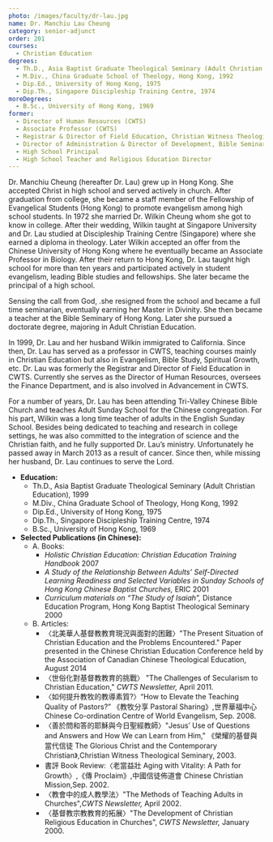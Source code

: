 ```yaml
---
photo: /images/faculty/dr-lau.jpg
name: Dr. Manchiu Lau Cheung
category: senior-adjunct
order: 201
courses:
  - Christian Education
degrees:
  - Th.D., Asia Baptist Graduate Theological Seminary (Adult Christian Education), 1999
  - M.Div., China Graduate School of Theology, Hong Kong, 1992
  - Dip.Ed., University of Hong Kong, 1975
  - Dip.Th., Singapore Discipleship Training Centre, 1974
moreDegrees:
  - B.Sc., University of Hong Kong, 1969
former:
  - Director of Human Resources (CWTS)
  - Associate Professor (CWTS)
  - Registrar & Director of Field Education, Christian Witness Theological Seminary
  - Director of Administration & Director of Development, Bible Seminary of Hong Kong
  - High School Principal
  - High School Teacher and Religious Education Director
---
```


Dr. Manchiu Cheung (hereafter Dr. Lau) grew up in Hong Kong. She accepted Christ in high school and served actively in church. After graduation from college, she became a staff member of the Fellowship of Evangelical Students (Hong Kong) to promote evangelism among high school students. In 1972 she married Dr. Wilkin Cheung whom she got to know in college. After their wedding, Wilkin taught at Singapore University and Dr. Lau studied at Discipleship Training Centre (Singapore) where she earned a diploma in theology. Later Wilkin accepted an offer from the Chinese University of Hong Kong where he eventually became an Associate Professor in Biology. After their return to Hong Kong, Dr. Lau taught high school for more than ten years and participated actively in student evangelism, leading Bible studies and fellowships. She later became the principal of a high school.

Sensing the call from God, .she resigned from the school and became a full time seminarian, eventually earning her Master in Divinity. She then became a teacher at the Bible Seminary of Hong Kong. Later she pursued a doctorate degree, majoring in Adult Christian Education.

In 1999, Dr. Lau and her husband Wilkin immigrated to California. Since then, Dr. Lau has served as a professor in CWTS, teaching courses mainly in Christian Education but also in Evangelism, Bible Study, Spiritual Growth, etc. Dr. Lau was formerly the Registrar and Director of Field Education in CWTS. Currently she serves as the Director of Human Resources, oversees the Finance Department, and is also involved in Advancement in CWTS.

For a number of years, Dr. Lau has been attending Tri-Valley Chinese Bible Church and teaches Adult Sunday School for the Chinese congregation. For his part, Wilkin was a long time teacher of adults in the English Sunday School. Besides being dedicated to teaching and research in college settings, he was also committed to the integration of science and the Christian faith, and he fully supported Dr. Lau’s ministry. Unfortunately he passed away in March 2013 as a result of cancer. Since then, while missing her husband, Dr. Lau continues to serve the Lord.

- **Education:**
  - Th.D., Asia Baptist Graduate Theological Seminary (Adult Christian Education), 1999
  - M.Div., China Graduate School of Theology, Hong Kong, 1992
  - Dip.Ed., University of Hong Kong, 1975
  - Dip.Th., Singapore Discipleship Training Centre, 1974
  - B.Sc., University of Hong Kong, 1969
- **Selected Publications (in Chinese):**
  - A. Books:
    - _Holistic Christian Education: Christian Education Training Handbook_ 2007
    - _A Study of the Relationship Between Adults’ Self-Directed Learning Readiness and Selected Variables in Sunday Schools of Hong Kong Chinese Baptist Churches,_ ERIC 2001
    - _Curriculum materials on “The Study of Isaiah”,_ Distance Education Program, Hong Kong Baptist Theological Seminary 2000
  - B. Articles:
    - 〈北美華人基督教教育現況與面對的困難〉"The Present Situation of Christian Education and the Problems Encountered." Paper presented in the Chinese Christian Education Conference held by the Association of Canadian Chinese Theological Education, August 2014
    - 〈世俗化對基督教教育的挑戰〉 "The Challenges of Secularism to Christian Education," _CWTS Newsletter,_ April 2011.
    - 〈如何提升教牧的教導素質?〉“How to Elevate the Teaching Quality of Pastors?” 《教牧分享 Pastoral Sharing》,世界華福中心 Chinese Co-ordination Centre of World Evangelism, Sep. 2008.
    - 〈善於問和答的耶穌與今日聖經教師〉"Jesus’ Use of Questions and Answers and How We can Learn from Him," 《榮耀的基督與當代信徒 The Glorious Christ and the Contemporary Christian》,Christian Witness Theological Seminary, 2003.
    - 書評 Book Review:〈老當益壯 Aging with Vitality: A Path for Growth〉,《傳 Proclaim》,中國信徒佈道會 Chinese Christian Mission,Sep. 2002.
    - 〈教會中的成人教學法〉"The Methods of Teaching Adults in Churches",_CWTS Newsletter,_ April 2002.
    - 〈基督教宗教教育的拓展〉"The Development of Christian Religious Education in Churches", _CWTS Newsletter,_ January 2000.

